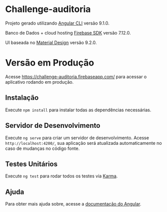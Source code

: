 # Challenge-auditoria

Projeto gerado utilizando [Angular CLI](https://github.com/angular/angular-cli) versão 9.1.0.

Banco de Dados + cloud hosting [Firebase SDK](https://github.com/firebase/firebase-js-sdk) versão 7.12.0.

UI baseada no [Material Design](https://material.io/) versão 9.2.0.

# Versão em Produção

Acesse https://challenge-auditoria.firebaseapp.com/ para acessar o aplicativo rodando em produção.

## Instalação

Execute `npm install` para instalar todas as dependências necessárias.

## Servidor de Desenvolvimento

Execute `ng serve` para criar um servidor de desenvolvimento. Acesse `http://localhost:4200/`, sua aplicação será atualizada automaticamente no caso de mudanças no código fonte.

## Testes Unitários

Execute `ng test` para rodar todos os testes via [Karma](https://karma-runner.github.io).

## Ajuda

Para obter mais ajuda sobre, acesse a [documentação do Angular](https://angular.io/docs).
